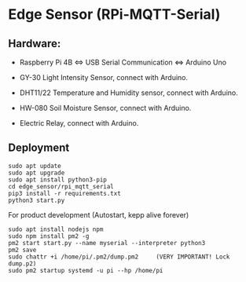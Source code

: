 # Edge Sensor (RPi-MQTT-Serial)

## Hardware:
- Raspberry Pi 4B  <=> USB Serial Communication <=>  Arduino Uno

- GY-30 Light Intensity Sensor, connect with Arduino.

- DHT11/22 Temperature and Humidity sensor, connect with Arduino.

- HW-080 Soil Moisture Sensor, connect with Arduino.

- Electric Relay, connect with Arduino.

## Deployment

```
sudo apt update
sudo apt upgrade
sudo apt install python3-pip
cd edge_sensor/rpi_mqtt_serial
pip3 install -r requirements.txt
python3 start.py
```

For product development (Autostart, kepp alive forever)
```
sudo apt install nodejs npm
sudo npm install pm2 -g
pm2 start start.py --name myserial --interpreter python3
pm2 save
sudo chattr +i /home/pi/.pm2/dump.pm2     (VERY IMPORTANT! Lock dump.p2)
sudo pm2 startup systemd -u pi --hp /home/pi
```